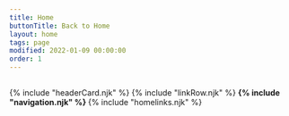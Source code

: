 ```yaml
---
title: Home
buttonTitle: Back to Home
layout: home
tags: page
modified: 2022-01-09 00:00:00
order: 1
---
```

<div>
<h2 class="py-4 my-4 text-3xl font-mono font-bold text-center hover:text-slate-600 text-slate-800 uppercase">
	 <!-- {{config.title}}  -->
</h2>
	{% include "headerCard.njk" %}
	{% include "linkRow.njk" %}
<strong class="p-2 m-2 text-gray-400 h-full rounded-lg block border border-green-700"> 
	{% include "navigation.njk" %}
</strong>	
{% include "homelinks.njk" %}</div>


